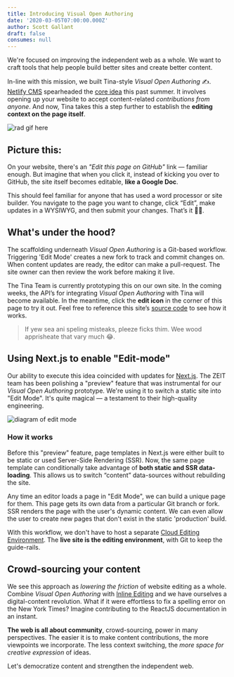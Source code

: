 ```yaml
---
title: Introducing Visual Open Authoring
date: '2020-03-05T07:00:00.000Z'
author: Scott Gallant
draft: false
consumes: null
---
```


We're focused on improving the independent web as a whole. We want to craft tools that help people build better sites and create better content.

In-line with this mission, we built Tina-style _Visual Open Authoring_ ✍️. [Netlify CMS](https://www.netlifycms.org/) spearheaded the [core idea](https://css-tricks.com/netlify-cms-open-authoring/#article-header-id-0) this past summer. It involves opening up your website to accept content-related _contributions from anyone_. And now, Tina takes this a step further to establish the **editing context on the page itself**.

![rad gif here]()

## Picture this:

On your website, there's an _"Edit this page on GitHub"_ link — familiar enough. But imagine that when you click it, instead of kicking you over to GitHub, the site itself becomes editable, **like a Google Doc**.

This should feel familiar for anyone that has used a word processor or site builder. You navigate to the page you want to change, click “Edit”, make updates in a WYSIWYG, and then submit your changes. That’s it 🧞‍♂️.

## What's under the hood?

The scaffolding underneath _Visual Open Authoring_ is a Git-based workflow. Triggering 'Edit Mode' creates a new fork to track and commit changes on. When content updates are ready, the editor can make a pull-request. The site owner can then review the work before making it live.

The Tina Team is currently prototyping this on our own site. In the coming weeks, the API’s for integrating _Visual Open Authoring_ with Tina will become available. In the meantime, click the **edit icon** in the corner of this page to try it out. Feel free to reference this site’s [source code](https://github.com/tinacms/tinacms.org) to see how it works.

> If yew sea ani speling misteaks, pleeze ficks thim. Wee wood apprisheate that vary much 😂.

## Using Next.js to enable "Edit-mode"

Our ability to execute this idea coincided with updates for [Next.js](https://nextjs.org/). The ZEIT team has been polishing a "preview" feature that was instrumental for our _Visual Open Authoring_ prototype. We're using it to switch a static site into "Edit Mode". It's quite magical — a testament to their high-quality engineering.

<img src="" alt="diagram of edit mode">

### How it works

Before this "preview" feature, page templates in Next.js were either built to be static or used Server-Side Rendering (SSR). Now, the same page template can conditionally take advantage of **both static and SSR data-loading**. This allows us to switch “content” data-sources without rebuilding the site.

Any time an editor loads a page in "Edit Mode", we can build a unique page for them. This page gets its own data from a particular Git branch or fork. SSR renders the page with the user's dynamic content. We can even allow the user to create new pages that don't exist in the static 'production' build.

With this workflow, we don't have to host a separate [Cloud Editing Environment](https://tinacms.org/blog/editing-on-the-cloud). The **live site is the editing environment**, with Git to keep the guide-rails.

## Crowd-sourcing your content

We see this approach as _lowering the friction_ of website editing as a whole. Combine _Visual Open Authoring_ with [Inline Editing](https://tinacms.org/docs/inline-editing) and we have ourselves a digital-content revolution. What if it were effortless to fix a spelling error on the New York Times? Imagine contributing to the ReactJS documentation in an instant.

**The web is all about community**, crowd-sourcing, power in many perspectives. The easier it is to make content contributions, the more viewpoints we incorporate. The less context switching, the _more space for creative expression_ of ideas.

Let's democratize content and strengthen the independent web.
